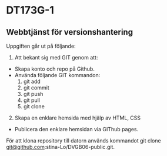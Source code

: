 # DT173G-1
## Webbtjänst för versionshantering
Uppgiften går ut på följande:  

1. Att bekant sig med GIT genom att:
  * Skapa konto och repo på Github.
  * Använda följande GIT kommandon: 
    1. git add
    2. git commit
    3. git push
    4. git pull
    5. git clone
 2. Skapa en enklare hemsida med hjälp av HTML, CSS
  * Publicera den enklare hemsidan via GIThub pages. 
  
 För att klona repository till datorn används kommandot git clone git@github.com:stina-Lo/DVGB06-public.git.

